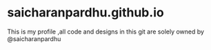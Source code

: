 # saicharanpardhu.github.io
This is my profile ,all code and designs in this git are solely owned by @saicharanpardhu
